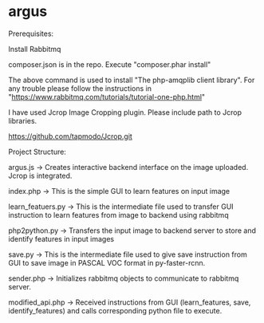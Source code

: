 # argus

Prerequisites:

Install Rabbitmq 

composer.json is in the repo. Execute "composer.phar install"

The above command is used to install "The php-amqplib client library". For any trouble please follow the instructions in "https://www.rabbitmq.com/tutorials/tutorial-one-php.html"

I have used Jcrop Image Cropping plugin. Please include path to Jcrop libraries.

https://github.com/tapmodo/Jcrop.git

Project Structure:

argus.js -> Creates interactive backend interface on the image uploaded. Jcrop is integrated.

index.php -> This is the simple GUI to learn features on input image

learn_featuers.py -> This is the intermediate file used to transfer GUI instruction to learn features from image to backend using rabbitmq

php2python.py     -> Transfers the input image to backend server to store and identify features in input images  
 
save.py           -> This is the intermediate file used to give save instruction from GUI to save image in PASCAL VOC format in py-faster-rcnn.

sender.php        -> Initializes rabbitmq objects to communicate to rabbitmq server.

modified_api.php  -> Received instructions from GUI (learn_features, save, identify_features) and calls corresponding python file to execute.
